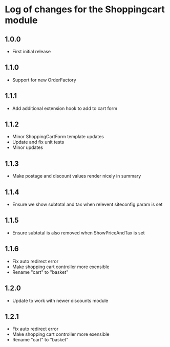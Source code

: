 # Log of changes for the Shoppingcart module

## 1.0.0

* First initial release

## 1.1.0

* Support for new OrderFactory


## 1.1.1

* Add additional extension hook to add to cart form

## 1.1.2

* Minor ShoppingCartForm template updates
* Update and fix unit tests
* Minor updates

## 1.1.3

* Make postage and discount values render nicely in summary

## 1.1.4

* Ensure we show subtotal and tax when relevent siteconfig param is set

## 1.1.5

* Ensure subtotal is also removed when ShowPriceAndTax is set

## 1.1.6

* Fix auto redirect error
* Make shopping cart controller more exensible
* Rename "cart" to "basket"

## 1.2.0

* Update to work with newer discounts module

## 1.2.1

* Fix auto redirect error
* Make shopping cart controller more exensible
* Rename "cart" to "basket"
